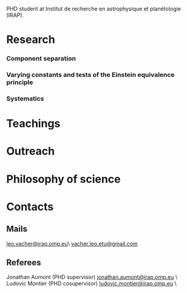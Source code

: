 PHD student at Institut de recherche en astrophysique et planétologie (IRAP).

# Research

### Component separation 
### Varying constants and tests of the Einstein equivalence principle
### Systematics

# Teachings

# Outreach 

# Philosophy of science

# Contacts

## Mails

leo.vacher@irap.omp.eu\\
vacher.leo.etu@gmail.com

## Referees

Jonathan Aumont (PHD supervisor) jonathan.aumont@irap.omp.eu \\
Ludovic Montier (PHD cosupervisor) ludovic.montier@irap.omp.eu \\
